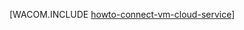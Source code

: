 <properties linkid="manage-windows-howto-connect-to-cloud-service" urlDisplayName="Подключение к виртуальной машине" pageTitle="Подключение виртуальных машин к облачной службе Azure" metaKeywords="Подключение виртуальных машин с помощью Azure к облаку" description="Сведения о подключении виртуальной машины к облачной службе Azure." metaCanonical="" services="virtual-machines" documentationCenter="" title="" authors=""  solutions="" writer="" manager="" editor=""  />




[WACOM.INCLUDE [howto-connect-vm-cloud-service](../includes/howto-connect-vm-cloud-service.md)]

